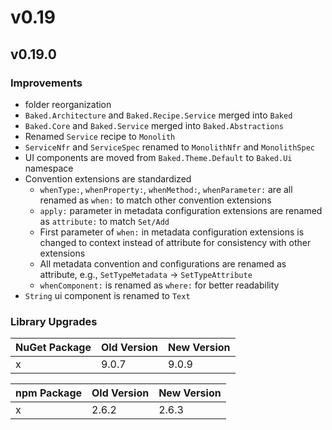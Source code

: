 # v0.19

## v0.19.0

### Improvements

- folder reorganization
- `Baked.Architecture` and `Baked.Recipe.Service` merged into `Baked`
- `Baked.Core` and `Baked.Service` merged into `Baked.Abstractions`
- Renamed `Service` recipe to `Monolith`
- `ServiceNfr` and `ServiceSpec` renamed to `MonolithNfr` and `MonolithSpec`
- UI components are moved from `Baked.Theme.Default` to `Baked.Ui` namespace
- Convention extensions are standardized
  - `whenType:`, `whenProperty:`, `whenMethod:`, `whenParameter:` are all
    renamed as `when:` to match other convention extensions
  - `apply:` parameter in metadata configuration extensions are renamed as
    `attribute:` to match `Set/Add`
  - First parameter of `when:` in metadata configuration extensions is changed
    to context instead of attribute for consistency with other extensions
  - All metadata convention and configurations are renamed as attribute, e.g.,
    `SetTypeMetadata` -> `SetTypeAttribute`
  - `whenComponent:` is renamed as `where:` for better readability
- `String` ui component is renamed to `Text`

### Library Upgrades

| NuGet Package                                   | Old Version | New Version |
| ---                                             | ---         | ---         |
| x   | 9.0.7       | 9.0.9       |

| npm Package         | Old Version | New Version |
| ---                 | ---         | ---         |
| x      | 2.6.2       | 2.6.3       |
